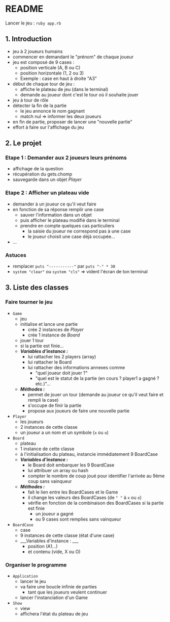 # README

Lancer le jeu : `ruby app.rb`

## 1. Introduction
- jeu à 2 joueurs humains
- commencer en demandant le "prénom" de chaque joueur
- jeu est composé de 9 cases :
  - position verticale (A, B ou C)
  - position horizontale (1, 2 ou 3)
  - Exemple : case en haut à droite "A3"
- début de chaque tour de jeu :
  - affiche le plateau de jeu (dans le terminal)
  - demande au joueur dont c'est le tour où il souhaite jouer
- jeu à tour de rôle
- détecter la fin de la partie
  - le jeu annonce le nom gagnant
  - match nul => informer les deux joueurs
- en fin de partie, proposer de lancer une "nouvelle partie"
- effort à faire sur l'affichage du jeu

## 2. Le projet
### Etape 1 : Demander aux 2 joueurs leurs prénoms
- affichage de la question
- récupération du gets.chomp
- sauvegarde dans un objet *Player*
### Etape 2 : Afficher un plateau vide
- demander à un joueur ce qu'il veut faire
- en fonction de sa réponse remplir une case
  - sauver l'information dans un objet
  - puis afficher le plateau modifié dans le terminal
  - prendre en compte quelques cas particuliers
    - la saisie du joueur ne correspond pas à une case
    - le joueur choisit une case déjà occupée...
- ...
### Astuces
- remplacer `puts "-----------"` par `puts "-" * 30`
- `system "clear"` ou `system "cls"` => vident l'écran de ton terminal
## 3. Liste des classes
### Faire tourner le jeu
- `Game`
  - jeu
  - initialise et lance une partie
    - crée 2 instances de *Player*
    - crée 1 instance de *Board*
  - jouer 1 tour
  - si la partie est finie...
  - ___Variables d'instance :___
    - lui rattacher les 2 players (array)
    - lui rattacher le Board
    - lui rattacher des informations annexes comme
       -  "quel joueur doit jouer ?"
       -  "quel est le statut de la partie (en cours ? player1 a gagné ? etc.)"...
  - ___Méthodes :___
    - permet de jouer un tour (demande au joueur ce qu'il veut faire et rempli la case)
    - s'occupe de finir la partie
    - propose aux joueurs de faire une nouvelle partie
- `Player`
  - les joueurs
  - 2 instances de cette classe
  - un joueur a un nom et un symbole (`x` ou `o`)
- `Board`
  - plateau
  - 1 instance de cette classe
  - à l'initialisation du plateau, instancie immédiatement 9 BoardCase
  - ___Variables d'instance :___
    - le Board doit embarquer les 9 BoardCase
    - lui attribuer un array ou hash
    - compter le nombre de coup joué pour identifier l'arrivée au 9ème coup sans vainqueur
  - ___Méthodes :___
    - fait le lien entre les BoardCases et le Game
    - il change les valeurs des BoardCases (de `" "` à `x` ou `o`)
    - vérifie en fonction de la combinaison des BoardCases si la partie est finie
      - un joueur a gagné
      - ou 9 cases sont remplies sans vainqueur
- `BoardCase`
  - case
  - 9 instances de cette classe (état d'une case)
  - ___Variables d'instance : ___
    - position (A1...)
    - et contenu (vide, X ou O)
### Organiser le programme
- `Application`
  - lancer le jeu
  - va faire une boucle infinie de parties
    - tant que les joueurs veulent continuer
  - lancer l'instanciation d'un Game
- `Show`
  - view
  - affichera l'état du plateau de jeu